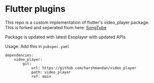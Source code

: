 # Flutter plugins

This repo is a custom implementation of flutter's video_player package.
This is forked and seperated from here: [SongTube](https://github.com/SongTube/plugins/tree/master/packages/video_player)

Package is updated with latest Exoplayer with updated APIs

Usage: Add this in `pubspec.yaml`

```
dependencies:
    video_player:
        git:
            url: https://github.com/harshmandan/video_player
            path: video_player
            ref: main
```
